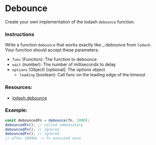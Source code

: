 # Debounce

Create your own implementation of the lodash `debounce` function.

### Instructions

Write a function `debounce` that works exactly like \_.debounce from `lodash`.
Your function should accept these parameters:

- `func` (Function): The function to debounce
- `wait` (number): The number of milliseconds to delay
- `options` (Object) [optional]: The options object
  - `leading` (boolean): Call func on the leading edge of the timeout

### Resources:

- [lodash.debounce](https://www.npmjs.com/package/lodash.debounce)

### Example:

```js
const debouncedFn = debounce(fn, 1000);
debouncedFn(); // called immediately
debouncedFn(); // ignored
debouncedFn(); // ignored
// after 1000ms -> fn executed once
```
